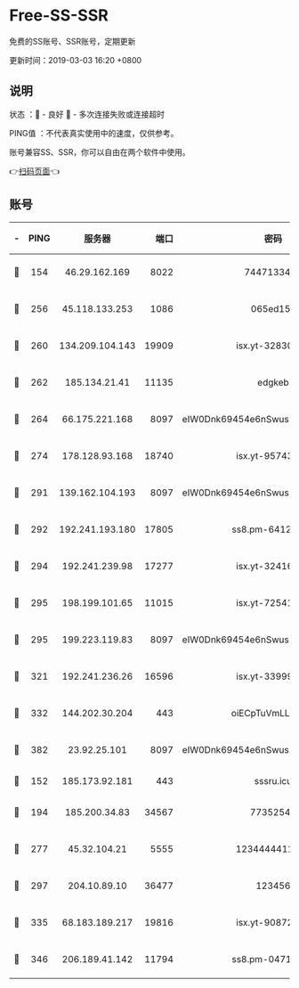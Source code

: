 # Free-SS-SSR

免费的SS账号、SSR账号，定期更新

更新时间：2019-03-03 16:20 +0800

## 说明

状态     ：🙂 - 良好 🙁 - 多次连接失败或连接超时

PING值   ：不代表真实使用中的速度，仅供参考。

账号兼容SS、SSR，你可以自由在两个软件中使用。

👉[扫码页面](https://liesauer.github.io/free-ss-ssr.github.io/)👈

## 账号

|-|PING|服务器|端口|密码|加密方式|区域|
|:----:|:----:|:-----:|-----:|:----:|:----:|:----:|
|🙂|154|46.29.162.169|8022|7447133485|aes-256-cfb|RU|
|🙂|256|45.118.133.253|1086|065ed15a|aes-256-cfb|SG|
|🙂|260|134.209.104.143|19909|isx.yt-32830951|aes-256-cfb|SG|
|🙂|262|185.134.21.41|11135|edgkeb|aes-256-cfb|GB|
|🙂|264|66.175.221.168|8097|eIW0Dnk69454e6nSwuspv9DmS201tQ0D|aes-256-cfb|US|
|🙂|274|178.128.93.168|18740|isx.yt-95743585|aes-256-cfb|SG|
|🙂|291|139.162.104.193|8097|eIW0Dnk69454e6nSwuspv9DmS201tQ0D|aes-256-cfb|JP|
|🙂|292|192.241.193.180|17805|ss8.pm-64125416|aes-256-cfb|US|
|🙂|294|192.241.239.98|17277|isx.yt-32416797|aes-256-cfb|US|
|🙂|295|198.199.101.65|11015|isx.yt-72541934|aes-256-cfb|US|
|🙂|295|199.223.119.83|8097|eIW0Dnk69454e6nSwuspv9DmS201tQ0D|aes-256-cfb|US|
|🙂|321|192.241.236.26|16596|isx.yt-33999911|aes-256-cfb|US|
|🙂|332|144.202.30.204|443|oiECpTuVmLLxk4Ts|aes-256-cfb|US|
|🙂|382|23.92.25.101|8097|eIW0Dnk69454e6nSwuspv9DmS201tQ0D|aes-256-cfb|US|
|🙂|152|185.173.92.181|443|sssru.icu|rc4-md5|RU|
|🙂|194|185.200.34.83|34567|77352549|aes-256-cfb|US|
|🙂|277|45.32.104.21|5555|1234444411111|aes-256-cfb|SG|
|🙂|297|204.10.89.10|36477|123456|aes-256-cfb|US|
|🙂|335|68.183.189.217|19816|isx.yt-90872809|aes-256-cfb|SG|
|🙂|346|206.189.41.142|11794|ss8.pm-04714048|aes-256-cfb|SG|
